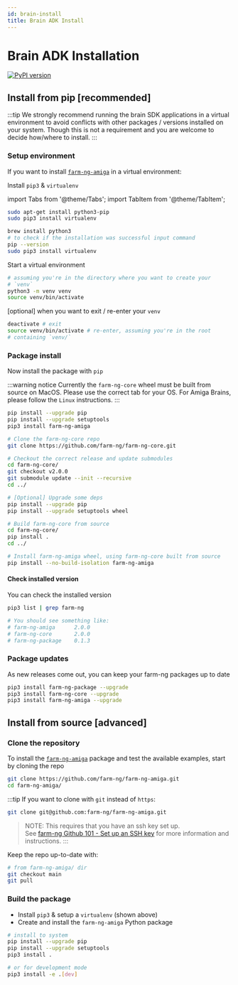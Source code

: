 ```yaml
---
id: brain-install
title: Brain ADK Install
---
```


# Brain ADK Installation

[![PyPI version](https://badge.fury.io/py/farm-ng-amiga.svg)](https://pypi.org/project/farm-ng-amiga)

## Install from pip [recommended]

:::tip
We strongly recommend running the brain SDK applications in a virtual
environment to avoid conflicts with other packages / versions
installed on your system.
Though this is not a requirement and you are welcome to decide
how/where to install.
:::

### Setup environment

If you want to install [`farm-ng-amiga`](https://pypi.org/project/farm-ng-amiga) in a virtual environment:

Install `pip3` & `virtualenv`

import Tabs from '@theme/Tabs';
import TabItem from '@theme/TabItem';

<Tabs>
<TabItem value="linux" label="Linux" default>

```bash
sudo apt-get install python3-pip
sudo pip3 install virtualenv
```

</TabItem>
<TabItem value="macos" label="MacOs">

```bash
brew install python3
# to check if the installation was successful input command
pip --version
sudo pip3 install virtualenv
```

</TabItem>
</Tabs>

Start a virtual environment

```bash
# assuming you're in the directory where you want to create your
# `venv`
python3 -m venv venv
source venv/bin/activate
```

[optional] when you want to exit / re-enter your `venv`

```bash
deactivate # exit
source venv/bin/activate # re-enter, assuming you're in the root
# containing `venv/`
```

### Package install

Now install the package with `pip`

:::warning notice
Currently the `farm-ng-core` wheel must be built from source on MacOS.
Please use the correct tab for your OS.
For Amiga Brains, please follow the `Linux` instructions.
:::

<Tabs>
<TabItem value="linux" label="Linux" default>

```bash
pip install --upgrade pip
pip install --upgrade setuptools
pip3 install farm-ng-amiga
```

</TabItem>
<TabItem value="macos" label="MacOs">

```bash
# Clone the farm-ng-core repo
git clone https://github.com/farm-ng/farm-ng-core.git

# Checkout the correct release and update submodules
cd farm-ng-core/
git checkout v2.0.0
git submodule update --init --recursive
cd ../

# [Optional] Upgrade some deps
pip install --upgrade pip
pip install --upgrade setuptools wheel

# Build farm-ng-core from source
cd farm-ng-core/
pip install .
cd ../

# Install farm-ng-amiga wheel, using farm-ng-core built from source
pip install --no-build-isolation farm-ng-amiga
```

</TabItem>
</Tabs>

#### Check installed version

You can check the installed version

```bash
pip3 list | grep farm-ng

# You should see something like:
# farm-ng-amiga      2.0.0
# farm-ng-core       2.0.0
# farm-ng-package    0.1.3
```

### Package updates

As new releases come out, you can keep your farm-ng packages up
to date

```bash
pip3 install farm-ng-package --upgrade
pip3 install farm-ng-core --upgrade
pip3 install farm-ng-amiga --upgrade
```

## Install from source [advanced]

### Clone the repository

To install the
[`farm-ng-amiga`](https://github.com/farm-ng/farm-ng-amiga)
package and test the available examples, start by cloning the
repo

```bash
git clone https://github.com/farm-ng/farm-ng-amiga.git
cd farm-ng-amiga/
```

:::tip
If you want to clone with `git` instead of `https`:

```bash
git clone git@github.com:farm-ng/farm-ng-amiga.git
```

> NOTE: This requires that you have an ssh key set up.<br/>
> See [farm-ng Github 101 - Set up an SSH key](/docs/support/github-101.md#set-up-an-ssh-key)
> for more information and instructions.
:::

Keep the repo up-to-date with:

```bash
# from farm-ng-amiga/ dir
git checkout main
git pull
```

### Build the package

- Install `pip3` & setup a `virtualenv` (shown above)
- Create and install the ``farm-ng-amiga`` Python package

```bash
# install to system
pip install --upgrade pip
pip install --upgrade setuptools
pip3 install .
```

```bash
# or for development mode
pip3 install -e .[dev]
```

